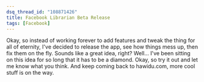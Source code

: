 ```yaml
---
dsq_thread_id: "108871426"
title: Facebook Librarian Beta Release
tags: [Facebook]
---
```


Okay, so instead of working forever to add features and tweak the thing for all of eternity, I've decided to release the app, see how things mess up, then fix them on the fly. Sounds like a great idea, right? Well… I've been sitting on this idea for so long that it has to be a diamond. Okay, so try it out and let me know what you think. And keep coming back to hawidu.com, more cool stuff is on the way. 